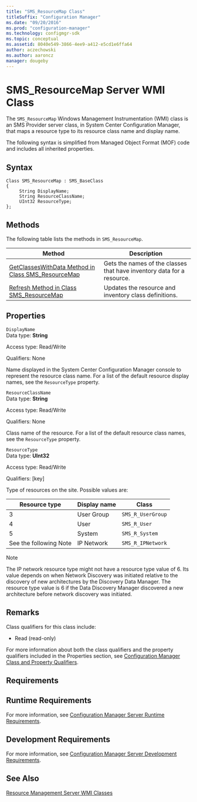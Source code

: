 ```yaml
---
title: "SMS_ResourceMap Class"
titleSuffix: "Configuration Manager"
ms.date: "09/20/2016"
ms.prod: "configuration-manager"
ms.technology: configmgr-sdk
ms.topic: conceptual
ms.assetid: 8040e549-3866-4ee9-a412-e5cd1e6ffa64
author: aczechowski
ms.author: aaroncz
manager: dougeby
---
```

# SMS_ResourceMap Server WMI Class
The `SMS_ResourceMap` Windows Management Instrumentation (WMI) class is an SMS Provider server class, in System Center Configuration Manager, that maps a resource type to its resource class name and display name.  

 The following syntax is simplified from Managed Object Format (MOF) code and includes all inherited properties.  

## Syntax  

```  
Class SMS_ResourceMap : SMS_BaseClass  
{  
     String DisplayName;  
     String ResourceClassName;  
     UInt32 ResourceType;  
};  
```  

## Methods  
 The following table lists the methods in `SMS_ResourceMap`.  

|Method|Description|  
|------------|-----------------|  
|[GetClassesWithData Method in Class SMS_ResourceMap](../../../../../develop/reference/core/clients/manage/getclasseswithdata-method-in-class-sms_resourcemap.md)|Gets the names of the classes that have inventory data for a resource.|  
|[Refresh Method in Class SMS_ResourceMap](../../../../../develop/reference/core/clients/manage/refresh-method-in-class-sms_resourcemap.md)|Updates the resource and inventory class definitions.|  

## Properties  
 `DisplayName`  
 Data type: **String**  

 Access type: Read/Write  

 Qualifiers: None  

 Name displayed in the System Center Configuration Manager console to represent the resource class name. For a list of the default resource display names, see the `ResourceType` property.  

 `ResourceClassName`  
 Data type: **String**  

 Access type: Read/Write  

 Qualifiers: None  

 Class name of the resource. For a list of the default resource class names, see the `ResourceType` property.  

 `ResourceType`  
 Data type: **UInt32**  

 Access type: Read/Write  

 Qualifiers: [key]  

 Type of resources on the site. Possible values are:  

|Resource type|Display name|Class|  
|-------------------|------------------|-----------|  
|3|User Group|`SMS_R_UserGroup`|  
|4|User|`SMS_R_User`|  
|5|System|`SMS_R_System`|  
|See the following Note|IP Network|`SMS_R_IPNetwork`|  

> [!NOTE]
>  The IP network resource type might not have a resource type value of 6. Its value depends on when Network Discovery was initiated relative to the discovery of new architectures by the Discovery Data Manager. The resource type value is 6 if the Data Discovery Manager discovered a new architecture before network discovery was initiated.  

## Remarks  
 Class qualifiers for this class include:  

-   Read (read-only)  

 For more information about both the class qualifiers and the property qualifiers included in the Properties section, see [Configuration Manager Class and Property Qualifiers](../../../../../develop/reference/misc/class-and-property-qualifiers.md).  

## Requirements  

## Runtime Requirements  
 For more information, see [Configuration Manager Server Runtime Requirements](../../../../../develop/core/reqs/server-runtime-requirements.md).  

## Development Requirements  
 For more information, see [Configuration Manager Server Development Requirements](../../../../../develop/core/reqs/server-development-requirements.md).  

## See Also  
 [Resource Management Server WMI Classes](../../../../../develop/reference/core/clients/manage/configuration-manager-resource-management-server-wmi-classes.md)

